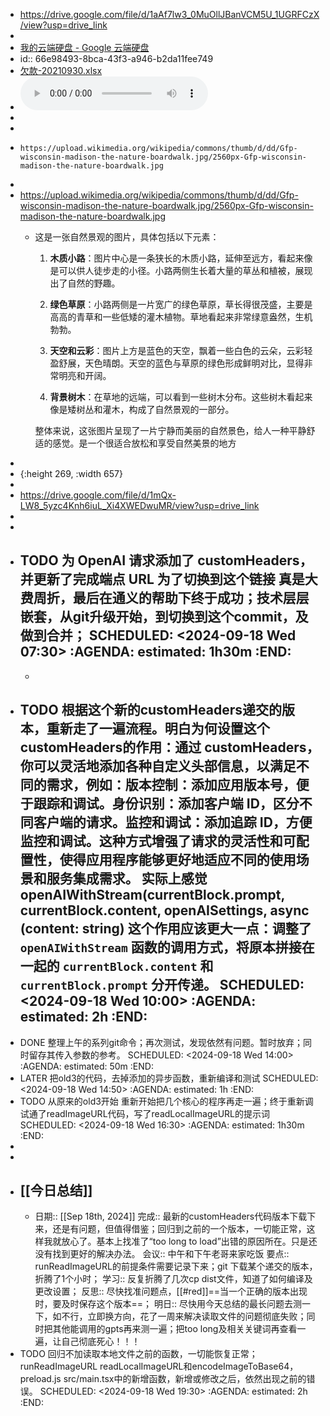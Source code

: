 - https://drive.google.com/file/d/1aAf7lw3_0MuOllJBanVCM5U_1UGRFCzX/view?usp=drive_link
-
- [我的云端硬盘 - Google 云端硬盘](https://drive.google.com/drive/u/0/my-drive?spm=5176.28103460.0.0.15f45d27KIxIYL)
- id:: 66e98493-8bca-43f3-a946-b2da11fee749
- [欠款-20210930.xlsx](../assets/欠款-20210930_1726061807084_0.xlsx)
- ![录音测试：logseq功能到底如何.m4a](../assets/录音测试：logseq功能到底如何_1726631420075_0.m4a)
-
-
- ```
  https://upload.wikimedia.org/wikipedia/commons/thumb/d/dd/Gfp-wisconsin-madison-the-nature-boardwalk.jpg/2560px-Gfp-wisconsin-madison-the-nature-boardwalk.jpg
  ```
-
- https://upload.wikimedia.org/wikipedia/commons/thumb/d/dd/Gfp-wisconsin-madison-the-nature-boardwalk.jpg/2560px-Gfp-wisconsin-madison-the-nature-boardwalk.jpg
	- 这是一张自然景观的图片，具体包括以下元素：
	  
	  1. **木质小路**：图片中心是一条狭长的木质小路，延伸至远方，看起来像是可以供人徒步走的小径。小路两侧生长着大量的草丛和植被，展现出了自然的野趣。
	  
	  2. **绿色草原**：小路两侧是一片宽广的绿色草原，草长得很茂盛，主要是高高的青草和一些低矮的灌木植物。草地看起来非常绿意盎然，生机勃勃。
	  
	  3. **天空和云彩**：图片上方是蓝色的天空，飘着一些白色的云朵，云彩轻盈舒展，天色晴朗。天空的蓝色与草原的绿色形成鲜明对比，显得非常明亮和开阔。
	  
	  4. **背景树木**：在草地的远端，可以看到一些树木分布。这些树木看起来像是矮树丛和灌木，构成了自然景观的一部分。
	  
	  整体来说，这张图片呈现了一片宁静而美丽的自然景色，给人一种平静舒适的感觉。是一个很适合放松和享受自然美景的地方
-
- {:height 269, :width 657}
-
- https://drive.google.com/file/d/1mQx-LW8_5yzc4Knh6iuL_Xi4XWEDwuMR/view?usp=drive_link
-
-
- TODO 为 OpenAI 请求添加了 customHeaders，并更新了完成端点 URL  为了切换到这个链接 真是大费周折，最后在通义的帮助下终于成功；技术层层嵌套，从git升级开始，到切换到这个commit，及做到合并；
  SCHEDULED: <2024-09-18 Wed 07:30>
  :AGENDA:
  estimated: 1h30m
  :END:
	-
	-
- TODO  根据这个新的customHeaders递交的版本，重新走了一遍流程。明白为何设置这个customHeaders的作用：通过 customHeaders，你可以灵活地添加各种自定义头部信息，以满足不同的需求，例如：版本控制：添加应用版本号，便于跟踪和调试。身份识别：添加客户端 ID，区分不同客户端的请求。监控和调试：添加追踪 ID，方便监控和调试。这种方式增强了请求的灵活性和可配置性，使得应用程序能够更好地适应不同的使用场景和服务集成需求。     实际上感觉openAIWithStream(currentBlock.prompt, currentBlock.content, openAISettings,  async (content: string) 这个作用应该更大一点：调整了 `openAIWithStream` 函数的调用方式，将原本拼接在一起的 `currentBlock.content` 和 `currentBlock.prompt` 分开传递。
  SCHEDULED: <2024-09-18 Wed 10:00>
  :AGENDA:
  estimated: 2h
  :END:
	-
- DONE 整理上午的系列git命令；再次测试，发现依然有问题。暂时放弃；同时留存其传入参数的参考。
  SCHEDULED: <2024-09-18 Wed 14:00>
  :AGENDA:
  estimated: 50m
  :END:
- LATER 把old3的代码，去掉添加的异步函数，重新编译和测试
  SCHEDULED: <2024-09-18 Wed 14:50>
  :AGENDA:
  estimated: 1h
  :END:
- TODO 从原来的old3开始 重新开始把几个核心的程序再走一遍；终于重新调试通了readImageURL代码，写了readLocalImageURL的提示词
  SCHEDULED: <2024-09-18 Wed 16:30>
  :AGENDA:
  estimated: 1h30m
  :END:
-
-
- ## [[今日总结]]
	- 日期:: [[Sep 18th, 2024]]
	  完成:: 最新的customHeaders代码版本下载下来，还是有问题，但值得借鉴；回归到之前的一个版本，一切能正常，这样我就放心了。基本上找准了“too long to load”出错的原因所在。只是还没有找到更好的解决办法。
	  会议:: 中午和下午老哥来家吃饭
	  要点:: runReadImageURL的前提条件需要记录下来；git 下载某个递交的版本，折腾了1个小时；
	  学习:: 反复折腾了几次cp dist文件，知道了如何编译及更改设置；
	  反思:: 尽快找准问题点，[[#red]]==当一个正确的版本出现时，要及时保存这个版本==；
	  明日:: 尽快用今天总结的最长问题去测一下，如不行，立即换方向，花了一周来解决读取文件的问题彻底失败；同时把其他能调用的gpts再来测一遍；把too long及相关关键词再查看一遍，让自己彻底死心！！！
- TODO 回归不加读取本地文件之前的函数，一切能恢复正常；runReadImageURL  readLocalImageURL和encodeImageToBase64，preload.js  src/main.tsx中的新增函数，新增或修改之后，依然出现之前的错误。
  SCHEDULED: <2024-09-18 Wed 19:30>
  :AGENDA:
  estimated: 2h
  :END: